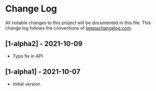 # Change Log
All notable changes to this project will be documented in this file. This change log follows the conventions of [keepachangelog.com](http://keepachangelog.com/).

## [1-alpha2] - 2021-10-09
- Typo fix in API

## [1-alpha1] - 2021-10-07
- Initial version
